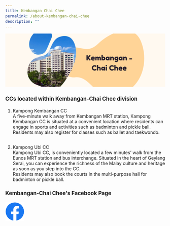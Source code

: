 ```yaml
---
title: Kembangan Chai Chee
permalink: /about-kembangan-chai-chee
description: ""
---
```

![](/images/Banners/banner_kembangan_chai_chee.png)


<div>
	<p style=" font-size:120%; margin-top: 0px; line-height:1.35; padding:10px 0 0 0"><b>CCs located within Kembangan-Chai Chee division</b></p>
</div>

<ol>
	<li>Kampong Kembangan CC</li>
		<div style="padding:0 0 30px 0">A five-minute walk away from Kembangan MRT station, Kampong Kembangan CC is situated at a convenient location where residents can engage in sports and activities such as badminton and pickle ball. Residents may also register for classes such as ballet and taekwondo.</div>
	<li>Kampong Ubi CC</li>
			<div>Kampong Ubi CC, is conveniently located a few minutes’ walk from the Eunos MRT station and bus interchange. Situated in the heart of Geylang Serai, you can experience the richness of the Malay culture and heritage as soon as you step into the CC.<br>Residents may also book the courts in the multi-purpose hall for badminton or pickle ball.</div>
</ol>

<div>
	<p style=" font-size:120%; margin-top: 0px; line-height:1.35; padding:10px 0 0 0"><b>Kembangan-Chai Chee's Facebook Page</b></p>
</div>


<div style="padding:0 0 100px 0">
		<a href="https://www.facebook.com/KembanganChaiChee" style="display:block;"><img src="/images/Logos/f_logo_RGB-Blue_100.png" style="max-width:60px; max-height:60px; float:left;"></a>
</div>
